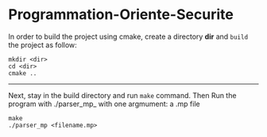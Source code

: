 # Programmation-Oriente-Securite

In order to build the project using cmake, create a directory **dir** and `build` the project as follow:
  
    mkdir <dir>
    cd <dir>
    cmake ..
----------
Next, stay in the build directory and run `make` command. 
Then Run the program with ./parser_mp_ with one argmument: a .mp file

    make
    ./parser_mp <filename.mp>
    
    
  
